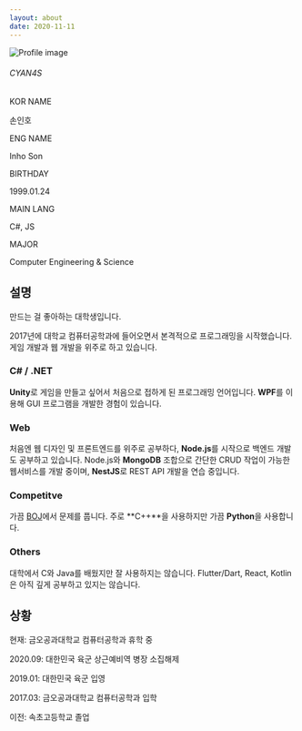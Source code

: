 ```yaml
---
layout: about
date: 2020-11-11
---
```


<div
  class="card"
  onclick="window.location.href = `{{'about' | relative_url }}`"
  id="aboutcard"
>
  <img
    src="{{ 'assets/img/profile.svg' | relative_url }}"
    alt="Profile image"
    class="media"
  />
  <div class="content">
    <h6>CYAN4S</h6>
    <div>
      <div class="overline">KOR NAME</div>
      <p>손인호</p>
    </div>
    <div>
      <div class="overline">ENG NAME</div>
      <p>Inho Son</p>
    </div>
    <div>
      <div class="overline">BIRTHDAY</div>
      <p>1999.01.24</p>
    </div>
    <div>
      <div class="overline">MAIN LANG</div>
      <p>C#, JS</p>
    </div>
    <div class="full-col">
      <div class="overline">MAJOR</div>
      <p>Computer Engineering & Science</p>
    </div>
  </div>
</div>

## 설명

만드는 걸 좋아하는 대학생입니다.

2017년에 대학교 컴퓨터공학과에 들어오면서 본격적으로 프로그래밍을 시작했습니다. 게임 개발과 웹 개발을 위주로 하고 있습니다.

### C# / .NET

**Unity**로 게임을 만들고 싶어서 처음으로 접하게 된 프로그래밍 언어입니다. **WPF**를 이용해 GUI 프로그램을 개발한 경험이 있습니다.

### Web

처음엔 웹 디자인 및 프론트엔드를 위주로 공부하다, **Node.js**를 시작으로 백엔드 개발도 공부하고 있습니다. Node.js와 **MongoDB** 조합으로 간단한 CRUD 작업이 가능한 웹서비스를 개발 중이며, **NestJS**로 REST API 개발을 연습 중입니다.

### Competitve

가끔 [BOJ](https://www.acmicpc.net/)에서 문제를 풉니다. 주로 **C++**을 사용하지만 가끔 **Python**을 사용합니다.

### Others

대학에서 C와 Java를 배웠지만 잘 사용하지는 않습니다. Flutter/Dart, React, Kotlin은 아직 깊게 공부하고 있지는 않습니다.

## 상황

현재: 금오공과대학교 컴퓨터공학과 휴학 중

2020.09: 대한민국 육군 상근예비역 병장 소집해제

2019.01: 대한민국 육군 입영

2017.03: 금오공과대학교 컴퓨터공학과 입학

이전: 속초고등학교 졸업
